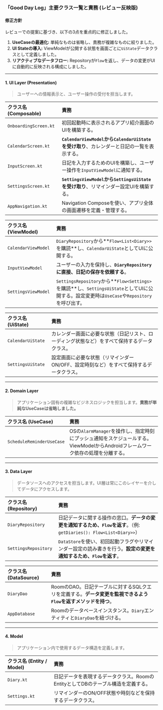 ### 「Good Day Log」主要クラス一覧と責務 (レビュー反映版)

#### 修正方針
レビューでの提案に基づき、以下の3点を重点的に修正しました。
1.  **UseCaseの最適化:** 単純なものは省略し、責務が複雑なものに絞りました。
2.  **UI Stateの導入:** ViewModelが公開する状態を画面ごとに`UiState`データクラスとして定義しました。
3.  **リアクティブなデータフロー:** Repositoryが`Flow`を返し、データの変更がUIに自動的に反映される構成にしました。

---

#### 1. UI Layer (Presentation)
> ユーザーへの情報表示と、ユーザー操作の受付を担当します。

| クラス名 (Composable) | 責務 |
| :--- | :--- |
| `OnboardingScreen.kt` | 初回起動時に表示されるアプリ紹介画面のUIを構築する。 |
| `CalendarScreen.kt` | **`CalendarViewModel`から`CalendarUiState`を受け取り**、カレンダーと日記の一覧を表示する。 |
| `InputScreen.kt` | 日記を入力するためのUIを構築し、ユーザー操作を`InputViewModel`に通知する。 |
| `SettingsScreen.kt` | **`SettingsViewModel`から`SettingsUiState`を受け取り**、リマインダー設定UIを構築する。 |
| `AppNavigation.kt` | Navigation Composeを使い、アプリ全体の画面遷移を定義・管理する。 |

| クラス名 (ViewModel) | 責務 |
| :--- | :--- |
| `CalendarViewModel` | `DiaryRepository`から**`Flow<List<Diary>>`を購読**し、`CalendarUiState`としてUIに公開する。 |
| `InputViewModel` | ユーザーの入力を保持し、**`DiaryRepository`に直接、日記の保存を依頼する**。 |
| `SettingsViewModel` | `SettingsRepository`から**`Flow<Settings>`を購読**し、`SettingsUiState`としてUIに公開する。設定変更時は`UseCase`や`Repository`を呼び出す。 |

| クラス名 (UiState) | 責務 |
| :--- | :--- |
| `CalendarUiState` | カレンダー画面に必要な状態（日記リスト、ローディング状態など）をすべて保持するデータクラス。 |
| `SettingsUiState` | 設定画面に必要な状態（リマインダーON/OFF、設定時刻など）をすべて保持するデータクラス。 |

---

#### 2. Domain Layer
> アプリケーション固有の複雑なビジネスロジックを担当します。**責務が単純なUseCaseは省略しました。**

| クラス名 (UseCase) | 責務 |
| :--- | :--- |
| `ScheduleReminderUseCase` | OSの`AlarmManager`を操作し、指定時刻にプッシュ通知をスケジュールする。ViewModelからAndroidフレームワーク依存の処理を分離する。 |

---

#### 3. Data Layer
> データソースへのアクセスを担当します。UI層は常にこのレイヤーを介してデータにアクセスします。

| クラス名 (Repository) | 責務 |
| :--- | :--- |
| `DiaryRepository` | 日記データに関する操作の窓口。**データの変更を通知するため、`Flow`を返す**。（例: `getDiaries(): Flow<List<Diary>>`） |
| `SettingsRepository` | `DataStore`を使い、初回起動フラグやリマインダー設定の読み書きを行う。**設定の変更を通知するため、`Flow`を返す**。 |

| クラス名 (DataSource) | 責務 |
| :--- | :--- |
| `DiaryDao` | RoomのDAO。日記テーブルに対するSQLクエリを定義する。**データ変更を監視できるよう`Flow`を返すメソッドを持つ**。 |
| `AppDatabase` | Roomのデータベースインスタンス。`Diary`エンティティと`DiaryDao`を紐づける。 |

---

#### 4. Model
> アプリケーション内で使用するデータ構造を定義します。

| クラス名 (Entity / Model) | 責務 |
| :--- | :--- |
| `Diary.kt` | 日記データを表現するデータクラス。RoomのEntityとしてDBのテーブル構造を定義する。 |
| `Settings.kt` | リマインダーのON/OFF状態や時刻などを保持するデータクラス。 |
